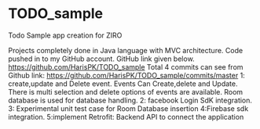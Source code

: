# TODO_sample
Todo Sample app creation for ZIRO


Projects completely done in Java language with MVC architecture.
Code pushed in to my GitHub account. GitHub link given below.
https://github.com/HarisPK/TODO_sample
Total 4 commits can see from Github link:
https://github.com/HarisPK/TODO_sample/commits/master
 1: create,update and Delete event.
     Events Can Create,delete and Update. There is multi selection and delete options of events are available. Room database is used for database handling.
2: facebook Login SdK integration.
3: Experimental unit test case for Room Database insertion
4:Firebase sdk integration.
5:implement Retrofit: Backend API to connect the application
